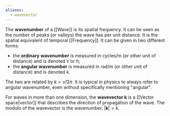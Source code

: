 ```yaml
---
aliases:
  - wavevector
---
```

The **wavenumber** of a [[Wave]] is its spatial frequency. It can be seen as the number of peaks (or valleys) the wave has per unit distance. It is the spatial equivalent of temporal [[Frequency]]. It can be given in two different forms:
- the **ordinary wavenumber** is measured in $\text{cycles}/\text{m}$ (or other unit of distance) and is denoted $\tilde{\nu}$ or $h$;
- the **angular wavenumber** is measured in $\text{rad}/\text{m}$ (or other unit of distance) and is denoted $k$.

The two are related by $k=\tilde{\nu}/2\pi$. It is typical in physics to always refer to angular wavenumber, even without specifically mentioning "angular".

For waves in more than one dimension, the **wavevector** $\mathbf{k}$ is a [[Vector space|vector]] that describes the direction of propagation of the wave. The modulo of the wavevector is the wavenumber, $\lvert \mathbf{k} \rvert=k$.